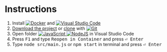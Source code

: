 # Instructions

1. Install [![Docker](https://img.shields.io/badge/docker-%230db7ed.svg?logo=docker&logoColor=white)](https://docs.docker.com/get-docker/ "Download Docker") and [![Visual Studio Code](https://img.shields.io/badge/Visual%20Studio%20Code-0078d7.svg?logo=visual-studio-code&logoColor=white)](https://code.visualstudio.com/download "Download Visual Studio Code")
2. [Download the project](https://github.com/bilguun-zorigt/mongolbank-rate-scraper-in-different-programming-languages/archive/refs/heads/main.zip) or [clone](https://github.com/bilguun-zorigt/mongolbank-rate-scraper-in-different-programming-languages.git) with [![Git](https://img.shields.io/badge/git-%23F05033.svg?logo=git&logoColor=white)](https://git-scm.com/downloads "Download Git")
3. Open folder [![JavaScript](https://img.shields.io/badge/javascript-%23323330.svg?logo=javascript&logoColor=%23F7DF1E) ![NodeJS](https://img.shields.io/badge/node.js-6DA55F?logo=node.js&logoColor=white)](https://nodejs.org/en/download/ "Download Node.js") in Visual Studio Code
4. Press <kbd>F1</kbd> and type <kbd>Reopen in Container</kbd> and press <kbd>⏎ Enter</kbd>
5. Type <kbd>node src/main.js</kbd> or <kbd>npm start</kbd> in terminal and press <kbd>⏎ Enter</kbd>

<!-- https://github.com/Ileriayo/markdown-badges -->